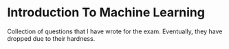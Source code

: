 Introduction To Machine Learning
===============
Collection of questions that I have wrote for the exam. Eventually, they have dropped due to their hardness. 
